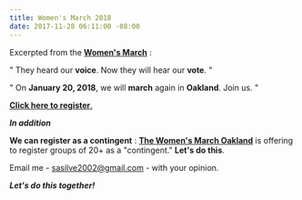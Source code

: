 ```yaml
---
title: Women's March 2018
date: 2017-11-28 06:11:00 -08:00
---
```


Excerpted from the [**Women's March**](https://www.womensmarch.com/) :

"  They heard our **voice**. Now they will hear our **vote**.  "

"  On **January 20, 2018**, we will **march** again in **Oakland**. Join us.  "

[**Click here to register**.](https://www.eventbrite.com/e/womens-march-oakland-2018-tickets-39573397096)

***In addition*** 

**We can register as a contingent** :
[**The Women's March Oakland**](https://womensmarchoakland.org/vision/) is offering to register groups of 20+ as a "contingent." **Let's do this**.  

Email me - sasilve2002@gmail.com - with your opinion.

***Let's do this together!***
